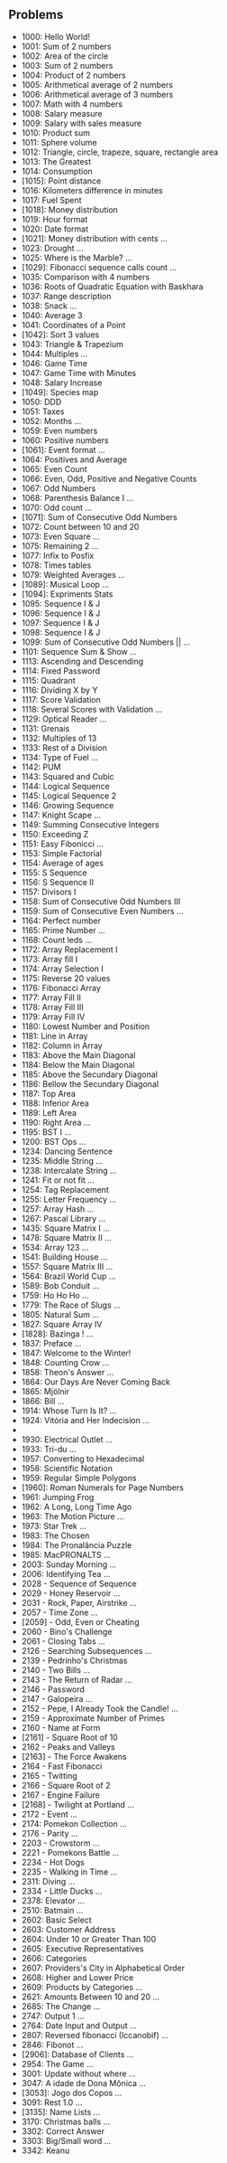 ## Problems

* 1000: Hello World!
* 1001: Sum of 2 numbers
* 1002: Area of the circle
* 1003: Sum of 2 numbers
* 1004: Product of 2 numbers
* 1005: Arithmetical average of 2 numbers
* 1006: Arithmetical average of 3 numbers
* 1007: Math with 4 numbers
* 1008: Salary measure
* 1009: Salary with sales measure
* 1010: Product sum
* 1011: Sphere volume
* 1012: Triangle, circle, trapeze, square, rectangle area
* 1013: The Greatest
* 1014: Consumption
* [1015]: Point distance
* 1016: Kilometers difference in minutes
* 1017: Fuel Spent
* [1018]: Money distribution
* 1019: Hour format
* 1020: Date format
* [1021]: Money distribution with cents
  ...
* 1023: Drought
  ...
* 1025: Where is the Marble?
  ...
* [1029]: Fibonacci sequence calls count
  ...
* 1035: Comparison with 4 numbers
* 1036: Roots of Quadratic Equation with Baskhara
* 1037: Range description
* 1038: Snack 
  ...
* 1040: Average 3
* 1041: Coordinates of a Point
* [1042]: Sort 3 values
* 1043: Triangle & Trapezium
* 1044: Multiples
  ...
* 1046: Game Time
* 1047: Game Time with Minutes 
* 1048: Salary Increase
* [1049]: Species map
* 1050: DDD
* 1051: Taxes
* 1052: Months
  ...
* 1059: Even numbers
* 1060: Positive numbers
* [1061]: Event format
  ...
* 1064: Positives and Average
* 1065: Even Count
* 1066: Even, Odd, Positive and Negative Counts
* 1067: Odd Numbers
* 1068: Parenthesis Balance I
  ...
* 1070: Odd count
  ...
* [1071]: Sum of Consecutive Odd Numbers
* 1072: Count between 10 and 20
* 1073: Even Square
  ...
* 1075: Remaining 2
  ...
* 1077: Infix to Posfix
* 1078: Times tables
* 1079: Weighted Averages
  ...
* [1089]: Musical Loop
  ...
* [1094]: Expriments Stats
* 1095: Sequence I & J
* 1096: Sequence I & J
* 1097: Sequence I & J
* 1098: Sequence I & J
* 1099: Sum of Consecutive Odd Numbers ||
  ...
* 1101: Sequence Sum & Show
  ...
* 1113: Ascending and Descending
* 1114: Fixed Password
* 1115: Quadrant
* 1116: Dividing X by Y
* 1117: Score Validation
* 1118: Several Scores with Validation
  ...
* 1129: Optical Reader
  ...
* 1131: Grenais
* 1132: Multiples of 13
* 1133: Rest of a Division
* 1134: Type of Fuel
  ...
* 1142: PUM
* 1143: Squared and Cubic
* 1144: Logical Sequence
* 1145: Logical Sequence 2
* 1146: Growing Sequence
* 1147: Knight Scape
  ...
* 1149: Summing Consecutive Integers
* 1150: Exceeding Z
* 1151: Easy Fibonicci 
  ...
* 1153: Simple Factorial 
* 1154: Average of ages
* 1155: S Sequence
* 1156: S Sequence II
* 1157: Divisors I
* 1158: Sum of Consecutive Odd Numbers III
* 1159: Sum of Consecutive Even Numbers
  ...
* 1164: Perfect number
* 1165: Prime Number 
  ...
* 1168: Count leds
  ...
* 1172: Array Replacement I
* 1173: Array fill I
* 1174: Array Selection I
* 1175: Reverse 20 values
* 1176: Fibonacci Array
* 1177: Array Fill II
* 1178: Array Fill III
* 1179: Array Fill IV
* 1180: Lowest Number and Position
* 1181: Line in Array
* 1182: Column in Array
* 1183: Above the Main Diagonal
* 1184: Below the Main Diagonal
* 1185: Above the Secundary Diagonal
* 1186: Bellow the Secundary Diagonal
* 1187: Top Area
* 1188: Inferior Area
* 1189: Left Area
* 1190: Right Area
  ...
* 1195: BST I
  ...
* 1200: BST Ops
  ...
* 1234: Dancing Sentence
* 1235: Middle String
  ...
* 1238: Intercalate String
  ...
* 1241: Fit or not fit
  ...
* 1254: Tag Replacement
* 1255: Letter Frequency
  ...
* 1257: Array Hash
  ...
* 1267: Pascal Library
  ...
* 1435: Square Matrix I
  ...
* 1478: Square Matrix II
  ...
* 1534: Array 123
  ...
* 1541: Building House
  ...
* 1557: Square Matrix III
  ...
* 1564: Brazil World Cup
  ...
* 1589: Bob Conduit
  ...
* 1759: Ho Ho Ho
  ...
* 1779: The Race of Slugs
  ...
* 1805: Natural Sum
  ...
* 1827: Square Array IV
* [1828]: Bazinga !
  ...
* 1837: Preface
  ...
* 1847: Welcome to the Winter!
* 1848: Counting Crow
  ...
* 1858: Theon's Answer
  ...
* 1864: Our Days Are Never Coming Back
* 1865: Mjölnir
* 1866: Bill
  ...
* 1914: Whose Turn Is It?
  ...
* 1924: Vitória and Her Indecision
  ...
* [1929]: Triangle
* 1930: Electrical Outlet
  ...
* 1933: Tri-du
  ...
* 1957: Converting to Hexadecimal
* 1958: Scientific Notation
* 1959: Regular Simple Polygons
* [1960]: Roman Numerals for Page Numbers
* 1961: Jumping Frog
* 1962: A Long, Long Time Ago
* 1963: The Motion Picture
  ...
* 1973: Star Trek
  ...
* 1983: The Chosen
* 1984: The Pronalância Puzzle
* 1985: MacPRONALTS
  ...
* 2003: Sunday Morning
  ...
* 2006: Identifying Tea
  ...
* 2028 - Sequence of Sequence
* 2029 - Honey Reservoir
  ...
* 2031 - Rock, Paper, Airstrike
  ...
* 2057 - Time Zone
  ...
* [2059] - Odd, Even or Cheating
* 2060 - Bino's Challenge
* 2061 - Closing Tabs
  ...
* 2126 - Searching Subsequences
  ...
* 2139 - Pedrinho's Christmas
* 2140 - Two Bills
  ...
* 2143 - The Return of Radar
  ...
* 2146 - Password
* 2147 - Galopeira
  ...
* 2152 - Pepe, I Already Took the Candle!
  ...
* 2159 - Approximate Number of Primes
* 2160 - Name at Form
* [2161] - Square Root of 10
* 2162 - Peaks and Valleys
* [2163] - The Force Awakens
* 2164 - Fast Fibonacci
* 2165 - Twitting
* 2166 - Square Root of 2
* 2167 - Engine Failure
* [2168] - Twilight at Portland
  ...
* 2172 - Event
  ...
* 2174: Pomekon Collection
  ...
* 2176 - Parity
  ...
* 2203 - Crowstorm
  ...
* 2221 - Pomekons Battle
  ...
* 2234 - Hot Dogs
* 2235 - Walking in Time
  ...
* 2311: Diving
  ...
* 2334 - Little Ducks
  ...
* 2378: Elevator
  ...
* 2510: Batmain
  ...
* 2602: Basic Select
* 2603: Customer Address
* 2604: Under 10 or Greater Than 100
* 2605: Executive Representatives
* 2606: Categories
* 2607: Providers's City in Alphabetical Order
* 2608: Higher and Lower Price
* 2609: Products by Categories
  ...
* 2621: Amounts Between 10 and 20
  ...
* 2685: The Change
  ...
* 2747: Output 1
  ...
* 2764: Date Input and Output
  ...
* 2807: Reversed fibonacci (Iccanobif)
  ...
* 2846: Fibonot
  ...
* [2906]: Database of Clients
  ...
* 2954: The Game
  ...
* 3001: Update without where
  ...
* 3047: A idade de Dona Mônica
  ...
* [3053]: Jogo dos Copos 
  ...
* 3091: Rest 1.0
  ...
* [3135]: Name Lists 
  ...
* 3170: Christmas balls
  ...
* 3302: Correct Answer
* 3303: Big/Small word
  ...
* 3342: Keanu
